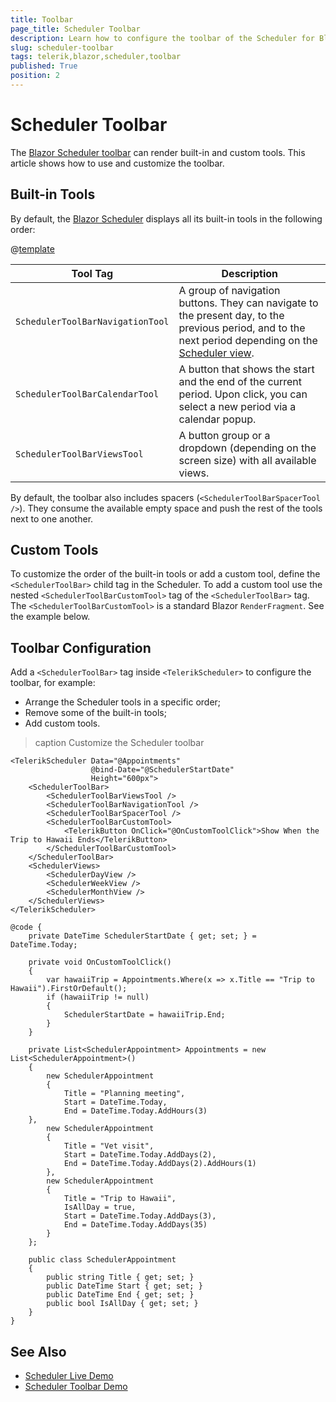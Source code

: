 ```yaml
---
title: Toolbar
page_title: Scheduler Toolbar
description: Learn how to configure the toolbar of the Scheduler for Blazor.
slug: scheduler-toolbar
tags: telerik,blazor,scheduler,toolbar
published: True
position: 2
---
```


# Scheduler Toolbar

The [Blazor Scheduler toolbar](https://demos.telerik.com/blazor-ui/scheduler/toolbar) can render built-in and custom tools. This article shows how to use and customize the toolbar.

## Built-in Tools

By default, the [Blazor Scheduler](slug://scheduler-overview) displays all its built-in tools in the following order:

@[template](/_contentTemplates/common/parameters-table-styles.md#table-layout)

| Tool Tag | Description |
| --- | --- |
| `SchedulerToolBarNavigationTool` | A group of navigation buttons. They can navigate to the present day, to the previous period, and to the next period depending on the [Scheduler view](slug://scheduler-views-overview). |
| `SchedulerToolBarCalendarTool` | A button that shows the start and the end of the current period. Upon click, you can select a new period via a calendar popup. |
| `SchedulerToolBarViewsTool` | A button group or a dropdown (depending on the screen size) with all available views. |

By default, the toolbar also includes spacers (`<SchedulerToolBarSpacerTool />`). They consume the available empty space and push the rest of the tools next to one another.

## Custom Tools

To customize the order of the built-in tools or add a custom tool, define the `<SchedulerToolBar>` child tag in the Scheduler. To add a custom tool use the nested `<SchedulerToolBarCustomTool>` tag of the `<SchedulerToolBar>` tag. The `<SchedulerToolBarCustomTool>` is a standard Blazor `RenderFragment`. See the example below.


## Toolbar Configuration

Add a `<SchedulerToolBar>` tag inside `<TelerikScheduler>` to configure the toolbar, for example:

* Arrange the Scheduler tools in a specific order;
* Remove some of the built-in tools;
* Add custom tools.

>caption Customize the Scheduler toolbar

````RAZOR
<TelerikScheduler Data="@Appointments"
                  @bind-Date="@SchedulerStartDate"
                  Height="600px">
    <SchedulerToolBar>
        <SchedulerToolBarViewsTool />
        <SchedulerToolBarNavigationTool />
        <SchedulerToolBarSpacerTool />
        <SchedulerToolBarCustomTool>
            <TelerikButton OnClick="@OnCustomToolClick">Show When the Trip to Hawaii Ends</TelerikButton>
        </SchedulerToolBarCustomTool>
    </SchedulerToolBar>
    <SchedulerViews>
        <SchedulerDayView />
        <SchedulerWeekView />
        <SchedulerMonthView />
    </SchedulerViews>
</TelerikScheduler>

@code {
    private DateTime SchedulerStartDate { get; set; } = DateTime.Today;

    private void OnCustomToolClick()
    {
        var hawaiiTrip = Appointments.Where(x => x.Title == "Trip to Hawaii").FirstOrDefault();
        if (hawaiiTrip != null)
        {
            SchedulerStartDate = hawaiiTrip.End;
        }
    }

    private List<SchedulerAppointment> Appointments = new List<SchedulerAppointment>()
    {
        new SchedulerAppointment
        {
            Title = "Planning meeting",
            Start = DateTime.Today,
            End = DateTime.Today.AddHours(3)
    },
        new SchedulerAppointment
        {
            Title = "Vet visit",
            Start = DateTime.Today.AddDays(2),
            End = DateTime.Today.AddDays(2).AddHours(1)
        },
        new SchedulerAppointment
        {
            Title = "Trip to Hawaii",
            IsAllDay = true,
            Start = DateTime.Today.AddDays(3),
            End = DateTime.Today.AddDays(35)
        }
    };

    public class SchedulerAppointment
    {
        public string Title { get; set; }
        public DateTime Start { get; set; }
        public DateTime End { get; set; }
        public bool IsAllDay { get; set; }
    }
}
````

## See Also

* [Scheduler Live Demo](https://demos.telerik.com/blazor-ui/scheduler/overview)
* [Scheduler Toolbar Demo](https://demos.telerik.com/blazor-ui/scheduler/toolbar)